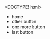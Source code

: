 <DOCTYPE! html>
<html>
<head>
<style>

.inline {list-style-type:none;float:left;display:inline;}


</style>
</head>

<body>

<div class="inline">
<ul class="inline">
<li>home</li>
<li>other button</li>
<li>one more button</li>
<li>last button</li>
</ul>
</div>


</body>
</html>
